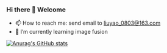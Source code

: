 ### Hi there 👋 Welcome
- 📫 How to reach me: send email to liuyao_0803@163.com
- 🌱 I’m currently learning image fusion


[![Anurag's GitHub stats](https://github-readme-stats.vercel.app/api?username=yaoliu0803&show_icons=true&theme=ambient_gradient)](https://github.com/anuraghazra/github-readme-stats)

<!--
theme=buefy
**yaoliu0803/yaoliu0803** is a ✨ _special_ ✨ repository because its `README.md` (this file) appears on your GitHub profile.

Here are some ideas to get you started:

- 🔭 I’m currently working on ...
- 🌱 I’m currently learning ...
- 👯 I’m looking to collaborate on ...
- 🤔 I’m looking for help with ...
- 💬 Ask me about ...
- 📫 How to reach me: ...
- 😄 Pronouns: ...
- ⚡ Fun fact: ...
-->
